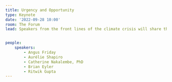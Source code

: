 ```yaml
---
title: Urgency and Opportunity
type: Keynote
date: '2022-09-28 10:00'
room: The Forum
lead: Speakers from the front lines of the climate crisis will share the urgency of our current situation and the opportunities for earth data to contribute to better outcomes for the most vulnerable.


people:
    speakers:
        - Angus Friday
        - Aurélie Shapiro
        - Catherine Nakalembe, PhD
        - Brian Eyler
        - Ritwik Gupta
---
```

